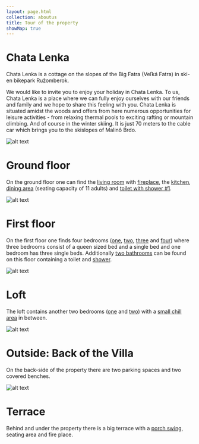 ```yaml
---
layout: page.html
collection: aboutus
title: Tour of the property
showMap: true
---
```

Chata **Lenka**
======================================================
Chata Lenka is a cottage on the slopes of the Big Fatra (Veľká Fatra) in ski- en bikepark Ružomberok.

We would like to invite you to enjoy your holiday in Chata Lenka. To us, Chata Lenka is a place where we can fully enjoy ourselves with our friends and family and we hope to share this feeling with you. Chata Lenka is situated amidst the woods and offers from here numerous opportunities for leisure activities - from relaxing thermal pools to exciting rafting or mountain climbing. And of course in the winter skiing. It is just 70 meters to the cable car which brings you to the skislopes of Malinô Brdo.

![alt text](/img/front-clean.jpg "Logo Title Text 1")

Ground floor
============
On the ground floor one can find the [living room](/img/villa/livingroom.jpg) with [fireplace](/img/villa/winter-fire-new.jpg), the [kitchen](/img/villa/kitchen.jpg), [dining area](/img/villa/dining.jpg) (seating capacity of 11 adults) and [toilet with shower #1](/img/villa/ground-toilet-shower.jpg).

![alt text](/img/villa/bedroom1.jpg "Logo Title Text 1")

First floor
===========
On the first floor one finds four bedrooms ([one](/img/villa/bedroom1.jpg), [two](/img/villa/bedroom2.jpg), [three](/img/villa/bedroom3.jpg) and [four](/img/villa/bedroom4.jpg)) where three bedrooms consist of a queen sized bed and a single bed and one bedroom has three single beds. Additionally [two bathrooms](/img/villa/bathroom1.jpg) can be found on this floor containing a toilet and [shower](/img/villa/bathroom2.jpg).

![alt text](/img/villa/attic1.jpg "Logo Title Text 1")

Loft
=====
The loft contains another two bedrooms ([one](/img/villa/attic1.jpg) and [two](/img/villa/attic2.jpg)) with a [small chill area](/img/villa/attic-seating.jpg) in between.

![alt text](/img/villa/benches.jpg "Logo Title Text 1")

Outside: Back of the Villa
===================
On the back-side of the property there are two parking spaces and two covered benches.

![alt text](/img/villa/behind.jpg "Logo Title Text 1")

Terrace
=======
Behind and under the property there is a big terrace with a [porch swing](/img/villa/porch-swing.jpg), seating area and fire place.
